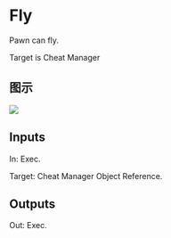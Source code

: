 # Fly

Pawn can fly.

Target is Cheat Manager

## 图示

![]($-20221218-18155878.png)

## Inputs

In: Exec.

Target: Cheat Manager Object Reference.  

## Outputs

Out: Exec.

